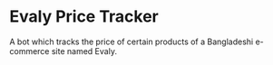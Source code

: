 # Evaly Price Tracker

A bot which tracks the price of certain products of a Bangladeshi e-commerce site named Evaly.